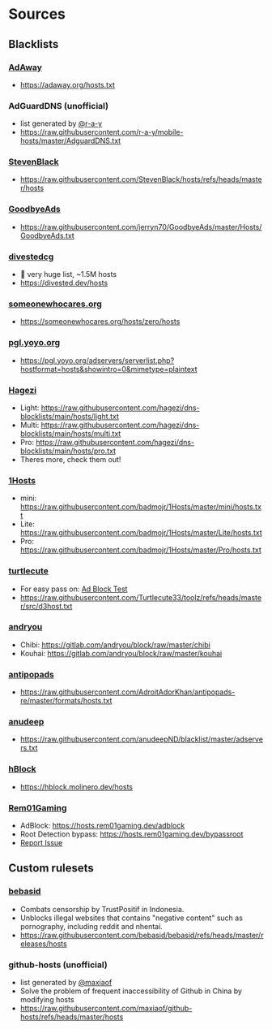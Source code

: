 # Sources

## Blacklists

### [AdAway](https://github.com/AdAway/adaway.github.io)
  - https://adaway.org/hosts.txt

### AdGuardDNS (unofficial)
  - list generated by [@r-a-y](https://github.com/r-a-y/mobile-hosts)
  - https://raw.githubusercontent.com/r-a-y/mobile-hosts/master/AdguardDNS.txt

### [StevenBlack](https://github.com/StevenBlack/hosts)
  - https://raw.githubusercontent.com/StevenBlack/hosts/refs/heads/master/hosts

### [GoodbyeAds](https://github.com/jerryn70/GoodbyeAds)
  - https://raw.githubusercontent.com/jerryn70/GoodbyeAds/master/Hosts/GoodbyeAds.txt

### [divestedcg](https://github.com/divestedcg)
  - 🚨 very huge list, ~1.5M hosts
  - https://divested.dev/hosts

### [someonewhocares.org](https://someonewhocares.org/hosts/)
  - https://someonewhocares.org/hosts/zero/hosts

### [pgl.yoyo.org](https://pgl.yoyo.org/adservers/)
  - https://pgl.yoyo.org/adservers/serverlist.php?hostformat=hosts&showintro=0&mimetype=plaintext

### [Hagezi](https://github.com/hagezi/dns-blocklists)
  - Light: https://raw.githubusercontent.com/hagezi/dns-blocklists/main/hosts/light.txt
  - Multi: https://raw.githubusercontent.com/hagezi/dns-blocklists/main/hosts/multi.txt
  - Pro: https://raw.githubusercontent.com/hagezi/dns-blocklists/main/hosts/pro.txt
  - Theres more, check them out!

### [1Hosts](https://github.com/badmojr/1Hosts)
  - mini: https://raw.githubusercontent.com/badmojr/1Hosts/master/mini/hosts.txt
  - Lite: https://raw.githubusercontent.com/badmojr/1Hosts/master/Lite/hosts.txt
  - Pro: https://raw.githubusercontent.com/badmojr/1Hosts/master/Pro/hosts.txt

### [turtlecute](https://github.com/Turtlecute33/toolz)
  - For easy pass on: [Ad Block Test](https://adblock.turtlecute.org/)
  - https://raw.githubusercontent.com/Turtlecute33/toolz/refs/heads/master/src/d3host.txt

### [andryou](https://gitlab.com/andryou/block)
  - Chibi: https://gitlab.com/andryou/block/raw/master/chibi
  - Kouhai: https://gitlab.com/andryou/block/raw/master/kouhai

### [antipopads](https://github.com/AdroitAdorKhan/antipopads-re)
  - https://raw.githubusercontent.com/AdroitAdorKhan/antipopads-re/master/formats/hosts.txt

### [anudeep](https://github.com/anudeepND/blacklist)
  - https://raw.githubusercontent.com/anudeepND/blacklist/master/adservers.txt

### [hBlock](https://hblock.molinero.dev/)
  - https://hblock.molinero.dev/hosts

### [Rem01Gaming](https://rem01gaming.dev/)
  - AdBlock: https://hosts.rem01gaming.dev/adblock
  - Root Detection bypass: https://hosts.rem01gaming.dev/bypassroot
  - [Report Issue](https://github.com/Rem01Gaming/hosts/issues)

## Custom rulesets

### [bebasid](https://github.com/bebasid/bebasid)
   - Combats censorship by TrustPositif in Indonesia.
   - Unblocks illegal websites that contains "negative content" such as pornography, including reddit and nhentai.
   - https://raw.githubusercontent.com/bebasid/bebasid/refs/heads/master/releases/hosts
   
### github-hosts (unofficial)
   - list generated by [@maxiaof](https://github.com/maxiaof/github-hosts)
   - Solve the problem of frequent inaccessibility of Github in China by modifying hosts
   - https://raw.githubusercontent.com/maxiaof/github-hosts/refs/heads/master/hosts
